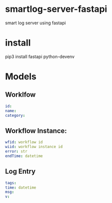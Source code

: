 # smartlog-server-fastapi
smart log server using fastapi


# install
pip3 install fastapi python-devenv


# Models

## Worklfow

```yaml
id: 
name: 
category:
```

## Workflow Instance:

```yaml
wfid: workflow id
wiid: workflow instance id
error: str
endTime: datetime
```

## Log Entry
```yaml
tags:
time: datetime
msg: 
v:
```
